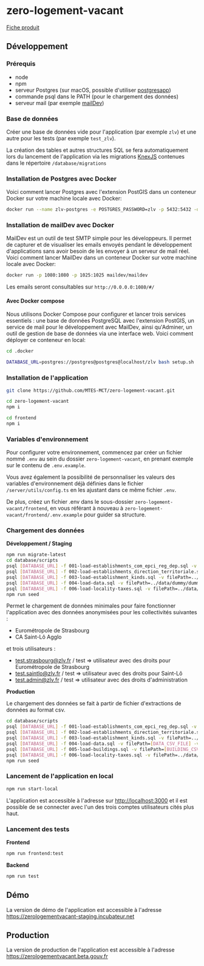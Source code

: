 # zero-logement-vacant

[Fiche produit](https://beta.gouv.fr/startups/zero-logement-vacant.html)

## Développement

### Prérequis

* node
* npm 
* serveur Postgres (sur macOS, possible d'utiliser [postgresapp](https://postgresapp.com>))
* commande psql dans le PATH (pour le chargement des données)
* serveur mail (par exemple [mailDev](https://github.com/maildev/maildev))

### Base de données

Créer une base de données vide pour l'application (par exemple `zlv`) et une autre pour les tests (par exemple `test_zlv`).

La création des tables et autres structures SQL se fera automatiquement lors du lancement de l'application via les migrations [KnexJS](http://knexjs.org/#Migrations) contenues dans le répertoire `/database/migrations` 

### Installation de Postgres avec Docker

Voici comment lancer Postgres avec l'extension PostGIS dans un conteneur Docker sur votre machine locale avec Docker:

```bash
docker run --name zlv-postgres -e POSTGRES_PASSWORD=zlv -p 5432:5432 -d postgis/postgis
```

### Installation de mailDev avec Docker

MailDev est un outil de test SMTP simple pour les développeurs. Il permet de capturer et de visualiser les emails envoyés pendant le développement d'applications sans avoir besoin de les envoyer à un serveur de mail réel. Voici comment lancer MailDev dans un conteneur Docker sur votre machine locale avec Docker:

```bash
docker run -p 1080:1080 -p 1025:1025 maildev/maildev
```

Les emails seront consultables sur `http://0.0.0.0:1080/#/`

#### Avec Docker compose

Nous utilisons Docker Compose pour configurer et lancer trois services essentiels : une base de données PostgreSQL avec l'extension PostGIS, un service de mail pour le développement avec MailDev, ainsi qu'Adminer, un outil de gestion de base de données via une interface web. Voici comment déployer ce conteneur en local:

```bash
cd .docker

DATABASE_URL=postgres://postgres@postgres@localhost/zlv bash setup.sh
```

### Installation de l'application

```bash
git clone https://github.com/MTES-MCT/zero-logement-vacant.git

cd zero-logement-vacant
npm i

cd frontend
npm i
```

### Variables d'environnement

Pour configurer votre environnement, commencez par créer un fichier nommé `.env` au sein du dossier `zero-logement-vacant`, en prenant exemple sur le contenu de `.env.example`.

Vous avez également la possibilité de personnaliser les valeurs des variables d'environnement déjà définies dans le fichier `/server/utils/config.ts` en les ajustant dans ce même fichier `.env`.

De plus, créez un fichier .env dans le sous-dossier `zero-logement-vacant/frontend`, en vous référant à nouveau à `zero-logement-vacant/frontend/.env.example` pour guider sa structure.

### Chargement des données

**Développement / Staging**

```bash
npm run migrate-latest
cd database/scripts
psql [DATABASE_URL] -f 001-load-establishments_com_epci_reg_dep.sql -v filePath=../data/common/com_epci_dep_reg.csv
psql [DATABASE_URL] -f 002-load-establishments_direction_territoriale.sql -v filePath=../data/common/direction_territoriale.csv
psql [DATABASE_URL] -f 003-load-establishment_kinds.sql -v filePath=../data/common/nature_juridique.csv
psql [DATABASE_URL] -f 004-load-data.sql -v filePath=../data/dummy/dummy_data.csv -v dateFormat="'MM/DD/YY'"
psql [DATABASE_URL] -f 006-load-locality-taxes.sql -v filePath=../data/common/taxe.csv
npm run seed
```

Permet le chargement de données minimales pour faire fonctionner l'application avec des données anonymisées pour les collectivités suivantes :
- Eurométropole de Strasbourg
- CA Saint-Lô Agglo

et trois utilisateurs :
- test.strasbourg@zlv.fr / test => utilisateur avec des droits pour Eurométropole de Strasbourg
- test.saintlo@zlv.fr / test => utilisateur avec des droits pour Saint-Lô
- test.admin@zlv.fr / test => utilisateur avec des droits d'administration

**Production**

Le chargement des données se fait à partir de fichier d'extractions de données au format csv.

```bash
cd database/scripts
psql [DATABASE_URL] -f 001-load-establishments_com_epci_reg_dep.sql -v filePath=../data/common/com_epci_dep_reg.csv
psql [DATABASE_URL] -f 002-load-establishments_direction_territoriale.sql -v filePath=../data/common/direction_territoriale.csv
psql [DATABASE_URL] -f 003-load-establishment_kinds.sql -v filePath=../data/common/nature_juridique.csv
psql [DATABASE_URL] -f 004-load-data.sql -v filePath=[DATA_CSV_FILE] -v dateFormat=[DATE_FORMAT]
psql [DATABASE_URL] -f 005-load-buildings.sql -v filePath=[BUILDING_CSV_FILE]
psql [DATABASE_URL] -f 006-load-locality-taxes.sql -v filePath=../data/common/taxe.csv
npm run seed
```

### Lancement de l'application en local

```bash
npm run start-local
```

L'application est accessible à l'adresse sur <http://localhost:3000> et il est possible de se connecter avec l'un des trois comptes utilisateurs cités plus haut.

### Lancement des tests

**Frontend**

```bash
npm run frontend:test
```

**Backend**

```bash
npm run test
```

## Démo

La version de démo de l'application est accessible à l'adresse <https://zerologementvacant-staging.incubateur.net>

## Production

La version de production de l'application  est accessible à l'adresse <https://zerologementvacant.beta.gouv.fr>

